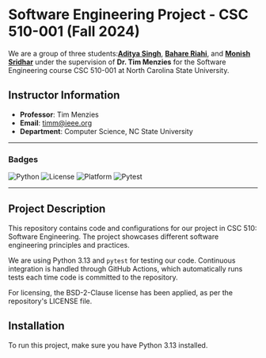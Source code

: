 # Software Engineering Project - CSC 510-001 (Fall 2024)

We are a group of three students:[**Aditya Singh**](https://github.com/adii711), [**Bahare Riahi**](https://github.com/BahareCS), and [**Monish Sridhar**](https://github.com/MonishESGit) under the supervision of **Dr. Tim Menzies** for the Software Engineering course CSC 510-001 at North Carolina State University.

## Instructor Information
- **Professor**: Tim Menzies
- **Email**: timm@ieee.org
- **Department**: Computer Science, NC State University

---

### Badges

![Python](https://img.shields.io/badge/language-Python-blue)
![License](https://img.shields.io/badge/license-BSD--2--Clause-orange)
![Platform](https://img.shields.io/badge/platform-Linux-green)
![Pytest](https://github.com/BetaPack/Software-Engineering/blob/main/.github/workflows/python-app.yml/badge)


---

## Project Description

This repository contains code and configurations for our project in CSC 510: Software Engineering. The project showcases different software engineering principles and practices.

We are using Python 3.13 and `pytest` for testing our code. Continuous integration is handled through GitHub Actions, which automatically runs tests each time code is committed to the repository.

For licensing, the BSD-2-Clause license has been applied, as per the repository's LICENSE file.

## Installation

To run this project, make sure you have Python 3.13 installed.
